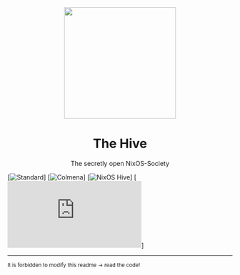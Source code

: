 <div align="center">
  <img src="logo.svg" width="250" />
  <h1>The Hive</h1>
  <p>The secretly open NixOS-Society</span>
</div>

[![Standard](https://img.shields.io/badge/Nix-Standard-green?style=flat-square&logo=NixOS)]
[![Colmena](https://img.shields.io/badge/Nix-Colmena-yellow?style=flat-square&logo=NixOS)]
[![NixOS Hive](https://img.shields.io/badge/NixOS-hive-orange?style=flat-square&logo=NixOS)]
[![Support room on Matrix](https://img.shields.io/matrix/hive-std-nix:matrix.org?server_fqdn=matrix.org&style=flat-square)]

---

<sub>It is forbidden to modify this readme &rarr; read the code!</sub>

